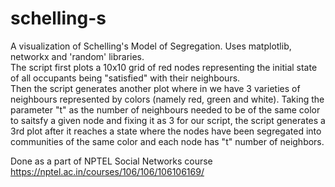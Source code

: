 # schelling-s
A visualization of Schelling's Model of Segregation.
Uses matplotlib, networkx and 'random' libraries. <br>
The script first plots a 10x10 grid of red nodes representing the initial state of all occupants being "satisfied" with their neighbours.<br> 
Then the script generates another plot where in we have 3 varieties of neighbours represented by colors (namely red, green and white). Taking the parameter "t" as the number of neighbours needed to be of the same color to saitsfy a given node and fixing it as 3 for our script, the script generates a 3rd plot after it reaches a state where the nodes have been segregated into communities of the same color and each node has "t" number of neighbors.

Done as a part of NPTEL Social Networks course https://nptel.ac.in/courses/106/106/106106169/
